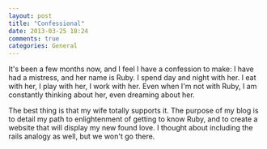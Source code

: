 ```yaml
---
layout: post
title: "Confessional"
date: 2013-03-25 18:24
comments: true
categories: General
---
```


 It's been a few months now, and I feel I have a confession to make: I have had a mistress, and her name is Ruby.<!-- more --> I spend day and night with her. I eat with her, I play with her, I work with her. Even when I'm not with Ruby, I am constantly thinking about her, even dreaming about her. 

The best thing is that my wife totally supports it. The purpose of my blog is to detail my path to enlightenment of getting to know Ruby, and to create a website that will display my new found love. I thought about including the rails analogy as well, but we won't go there.